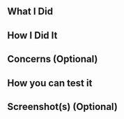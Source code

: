 ## What I Did







## How I Did It







## Concerns (Optional)







## How you can test it







## Screenshot(s) (Optional)
